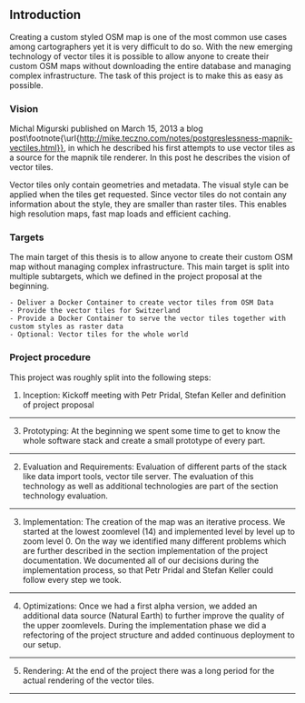 ## Introduction

Creating a custom styled OSM map is one of the most common use cases among cartographers yet it is very difficult to do so. With the new emerging technology of vector tiles it is possible to allow anyone to create their custom OSM maps without downloading the entire database and managing complex infrastructure. The task of this project is to make this as easy as possible.

### Vision

Michal Migurski published on March 15, 2013 a blog post\footnote{\url{http://mike.teczno.com/notes/postgreslessness-mapnik-vectiles.html}}, in which he described his first attempts to use vector tiles as a source for the mapnik tile renderer. In this post he describes the vision of vector tiles. 

Vector tiles only contain geometries and metadata. The visual style can be applied when the tiles get requested. Since vector tiles do not contain any information about the style, they are smaller than raster tiles. This enables high resolution maps, fast map loads and efficient caching.

### Targets

The main target of this thesis is to allow anyone to create their custom OSM map without managing complex infrastructure. This main target is split into multiple subtargets, which we defined in the project proposal at the beginning.

	- Deliver a Docker Container to create vector tiles from OSM Data
	- Provide the vector tiles for Switzerland
	- Provide a Docker Container to serve the vector tiles together with custom styles as raster data
	- Optional: Vector tiles for the whole world

### Project procedure

This project was roughly split into the following steps:

1. Inception: Kickoff meeting with Petr Pridal, Stefan Keller and definition of project proposal
---
3. Prototyping: At the beginning we spent some time to get to know the whole software stack and create a small prototype of every part. 
---
2. Evaluation and Requirements: Evaluation of different parts of the stack like data import tools, vector tile server. The evaluation of this technology as well as additional technologies are part of the section technology evaluation.
---
3. Implementation: The creation of the map was an iterative process. We started at the lowest zoomlevel (14) and implemented level by level up to zoom level 0. On the way we identified many different problems which are further described in the section implementation of the project documentation. We documented all of our decisions during the implementation process, so that Petr Pridal and Stefan Keller could follow every step we took.
---
4. Optimizations: Once we had a first alpha version, we added an additional data source (Natural Earth) to further improve the quality of the upper zoomlevels. During the implementation phase we did a refectoring of the project structure and added continuous deployment to our setup.
---
5. Rendering: At the end of the project there was a long period for the actual rendering of the vector tiles.
---


